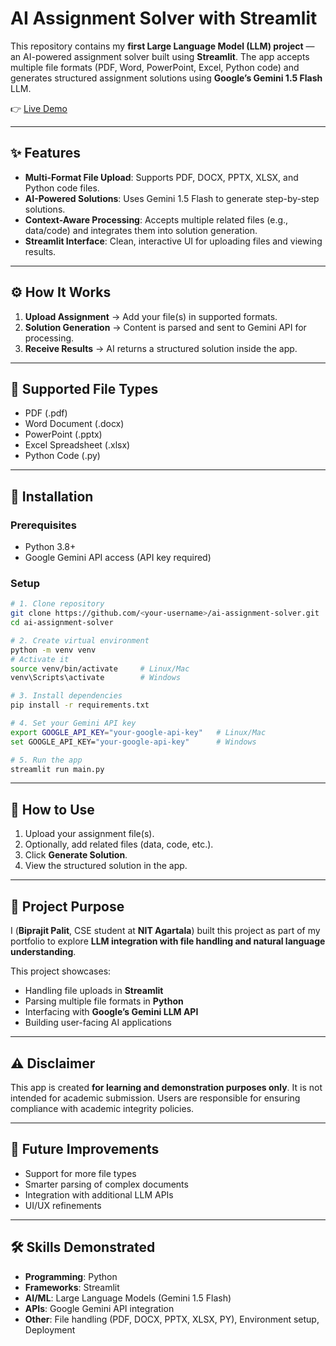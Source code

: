# AI Assignment Solver with Streamlit

This repository contains my **first Large Language Model (LLM) project** — an AI-powered assignment solver built using **Streamlit**. The app accepts multiple file formats (PDF, Word, PowerPoint, Excel, Python code) and generates structured assignment solutions using **Google’s Gemini 1.5 Flash** LLM.  

👉 [Live Demo](https://ai-assignment-solver.streamlit.app/)  

---

## ✨ Features

- **Multi-Format File Upload**: Supports PDF, DOCX, PPTX, XLSX, and Python code files.  
- **AI-Powered Solutions**: Uses Gemini 1.5 Flash to generate step-by-step solutions.  
- **Context-Aware Processing**: Accepts multiple related files (e.g., data/code) and integrates them into solution generation.  
- **Streamlit Interface**: Clean, interactive UI for uploading files and viewing results.  

---

## ⚙️ How It Works

1. **Upload Assignment** → Add your file(s) in supported formats.  
2. **Solution Generation** → Content is parsed and sent to Gemini API for processing.  
3. **Receive Results** → AI returns a structured solution inside the app.  

---

## 📂 Supported File Types

- PDF (.pdf)  
- Word Document (.docx)  
- PowerPoint (.pptx)  
- Excel Spreadsheet (.xlsx)  
- Python Code (.py)  

---

## 🚀 Installation

### Prerequisites
- Python 3.8+  
- Google Gemini API access (API key required)  

### Setup
```bash
# 1. Clone repository
git clone https://github.com/<your-username>/ai-assignment-solver.git
cd ai-assignment-solver

# 2. Create virtual environment
python -m venv venv
# Activate it
source venv/bin/activate     # Linux/Mac
venv\Scripts\activate        # Windows

# 3. Install dependencies
pip install -r requirements.txt

# 4. Set your Gemini API key
export GOOGLE_API_KEY="your-google-api-key"   # Linux/Mac
set GOOGLE_API_KEY="your-google-api-key"      # Windows

# 5. Run the app
streamlit run main.py
```
---
## 🎯 How to Use

1. Upload your assignment file(s).  
2. Optionally, add related files (data, code, etc.).  
3. Click **Generate Solution**.  
4. View the structured solution in the app.  
---
## 📌 Project Purpose

I (**Biprajit Palit**, CSE student at **NIT Agartala**) built this project as part of my portfolio to explore **LLM integration with file handling and natural language understanding**.

This project showcases:  
- Handling file uploads in **Streamlit**  
- Parsing multiple file formats in **Python**  
- Interfacing with **Google’s Gemini LLM API**  
- Building user-facing AI applications  

---

## ⚠️ Disclaimer

This app is created **for learning and demonstration purposes only**. It is not intended for academic submission. Users are responsible for ensuring compliance with academic integrity policies.  

---

## 🔮 Future Improvements

- Support for more file types  
- Smarter parsing of complex documents  
- Integration with additional LLM APIs  
- UI/UX refinements  

---

## 🛠️ Skills Demonstrated

- **Programming**: Python  
- **Frameworks**: Streamlit  
- **AI/ML**: Large Language Models (Gemini 1.5 Flash)  
- **APIs**: Google Gemini API integration  
- **Other**: File handling (PDF, DOCX, PPTX, XLSX, PY), Environment setup, Deployment  

